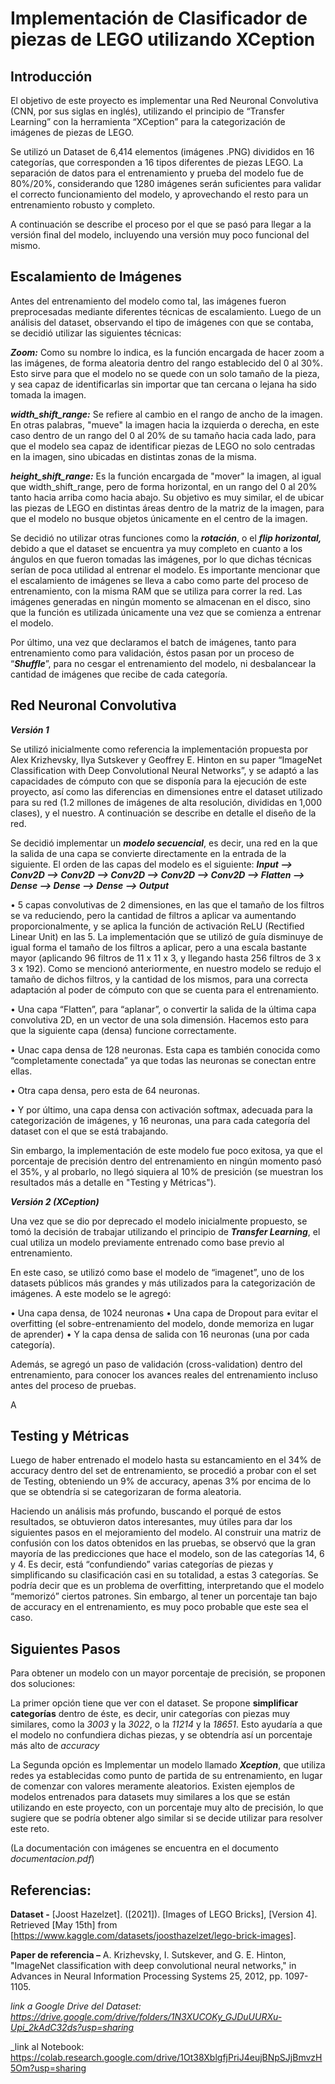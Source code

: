 # Implementación de Clasificador de piezas de LEGO utilizando XCeption

## Introducción

El objetivo de este proyecto es implementar una Red Neuronal Convolutiva (CNN, por sus siglas en inglés), utilizando el principio de “Transfer Learning” con la herramienta “XCeption” para la categorización de imágenes de piezas de LEGO.

Se utilizó un Dataset de 6,414 elementos (imágenes .PNG) divididos en 16 categorías, que corresponden a 16 tipos diferentes de piezas LEGO. La separación de datos para el entrenamiento y prueba del modelo fue de 80%/20%, considerando que 1280 imágenes serán suficientes para validar el correcto funcionamiento del modelo, y aprovechando el resto para un entrenamiento robusto y completo.

A continuación se describe el proceso por el que se pasó para llegar a la versión final del modelo, incluyendo una versión muy poco funcional del mismo.  



## Escalamiento de Imágenes
Antes del entrenamiento del modelo como tal, las imágenes fueron preprocesadas mediante diferentes técnicas de escalamiento. Luego de un análisis del dataset, observando el tipo de imágenes con que se contaba, se decidió utilizar las siguientes técnicas:

_**Zoom:**_ Como su nombre lo indica, es la función encargada de hacer zoom a las imágenes, de forma aleatoria dentro del rango establecido del 0 al 30%. Esto sirve para que el modelo no se quede con un solo tamaño de la pieza, y sea capaz de identificarlas sin importar que tan cercana o lejana ha sido tomada la imagen. 

_**width_shift_range:**_ Se refiere al cambio en el rango de ancho de la imagen. En otras palabras, "mueve" la imagen hacia la izquierda o derecha, en este caso dentro de un rango del 0 al 20% de su tamaño hacia cada lado, para que el modelo sea capaz de identificar piezas de LEGO no solo centradas en la imagen, sino ubicadas en distintas zonas de la misma. 

_**height_shift_range:**_ Es la función encargada de "mover" la imagen, al igual que width_shift_range, pero de forma horizontal, en un rango del 0 al 20% tanto hacia arriba como hacia abajo. Su objetivo es muy similar, el de ubicar las piezas de LEGO en distintas áreas dentro de la matriz de la imagen, para que el modelo no busque objetos únicamente en el centro de la imagen.

 Se decidió no utilizar otras funciones como la _**rotación**_, o el _**flip horizontal,**_ debido a que el dataset se encuentra ya muy completo en cuanto a los ángulos en que fueron tomadas las imágenes, por lo que dichas técnicas serían de poca utilidad al entrenar el modelo.
 Es importante mencionar que el escalamiento de imágenes se lleva a cabo como parte del proceso de entrenamiento, con la misma RAM que se utiliza para correr la red. Las imágenes generadas en ningún momento se almacenan en el disco, sino que la función es utilizada únicamente una vez que se comienza a entrenar el modelo.

Por último, una vez que declaramos el batch de imágenes, tanto para entrenamiento como para validación, éstos pasan por un proceso de “**_Shuffle_**”, para no cesgar el entrenamiento del modelo, ni desbalancear la cantidad de imágenes que recibe de cada categoría.

## Red Neuronal Convolutiva

**_Versión 1_**

Se utilizó inicialmente como referencia la implementación propuesta por Alex Krizhevsky, Ilya Sutskever y Geoffrey E. Hinton en su paper “ImageNet Classification with Deep Convolutional Neural Networks”, y se adaptó a las capacidades de cómputo con que se disponía para la ejecución de este proyecto, así como las diferencias en dimensiones entre el dataset utilizado para su red (1.2 millones de imágenes de alta resolución, divididas en 1,000 clases), y el nuestro. A continuación se describe en detalle el diseño de la red.

Se decidió implementar un **_modelo secuencial_**, es decir, una red en la que la salida de una capa se convierte directamente en la entrada de la siguiente. El orden de las capas del modelo es el siguiente:
_**Input --> Conv2D --> Conv2D --> Conv2D --> Conv2D --> Conv2D --> Flatten --> Dense --> Dense  --> Dense --> Output**_

•	5 capas convolutivas de 2 dimensiones, en las que el tamaño de los filtros se va reduciendo, pero la cantidad de filtros a aplicar va aumentando proporcionalmente, y se aplica la función de activación ReLU (Rectified Linear Unit) en las 5. 
La implementación que se utilizó de guía disminuye de igual forma el tamaño de los filtros a aplicar, pero a una escala bastante mayor (aplicando 96 filtros de 11 x 11 x 3, y llegando hasta 256 filtros de 3 x 3 x 192). Como se mencionó anteriormente, en nuestro modelo se redujo el tamaño de dichos filtros, y la cantidad de los mismos, para una correcta adaptación al poder de cómputo con que se cuenta para el entrenamiento.

•	Una capa “Flatten”, para “aplanar”, o convertir la salida de la última capa convolutiva 2D, en un vector de una sola dimensión. Hacemos esto para que la siguiente capa (densa) funcione correctamente.

•	Unac capa densa de 128 neuronas. Esta capa es también conocida como “completamente conectada” ya que todas las neuronas se conectan entre ellas.

•	Otra capa densa, pero esta de 64 neuronas.

•	Y por último, una capa densa con activación softmax, adecuada para la categorización de imágenes, y 16 neuronas, una para cada categoría del dataset con el que se está trabajando.

Sin embargo, la implementación de este modelo fue poco exitosa, ya que el porcentaje de precisión dentro del entrenamiento en ningún momento pasó el 35%, y al probarlo, no llegó siquiera al 10% de presición (se muestran los resultados más a detalle en "Testing y Métricas").

_**Versión 2 (XCeption)**_

Una vez que se dio por deprecado el modelo inicialmente propuesto, se tomó la decisión de trabajar utilizando el principio de **_Transfer Learning_**, el cual utiliza un modelo previamente entrenado como base previo al entrenamiento. 

En este caso, se utilizó como base el modelo de “imagenet”, uno de los datasets públicos más grandes y más utilizados para la categorización de imágenes. A este modelo se le agregó:

•	Una capa densa, de 1024 neuronas
•	Una capa de Dropout para evitar el overfitting (el sobre-entrenamiento del modelo, donde memoriza en lugar de aprender)
•	Y la capa densa de salida con 16 neuronas (una por cada categoría). 

Además, se agregó un paso de validación (cross-validation) dentro del entrenamiento, para conocer los avances reales del entrenamiento incluso antes del proceso de pruebas.

A

## Testing y Métricas

Luego de haber entrenado el modelo hasta su estancamiento en el 34% de accuracy dentro del set de entrenamiento, se procedió a probar con el set de Testing, obteniendo un 9% de accuracy, apenas 3% por encima de lo que se obtendría si se categorizaran de forma aleatoria. 

Haciendo un análisis más profundo, buscando el porqué de estos resultados, se obtuvieron datos interesantes, muy útiles para dar los siguientes pasos en el mejoramiento del modelo. Al construir una matriz de confusión con los datos obtenidos en las pruebas,  se observó que la gran mayoría de las predicciones que hace el modelo, son de las categorías 14, 6 y 4. Es decir,  está “confundiendo” varias categorías de piezas y simplificando su clasificación casi en su totalidad, a estas 3 categorías. 
Se podría decir que es un problema de overfitting, interpretando que el modelo “memorizó” ciertos patrones. Sin embargo, al tener un porcentaje tan bajo de accuracy en el entrenamiento, es muy poco probable que este sea el caso.



## Siguientes Pasos

Para obtener un modelo con un mayor porcentaje de precisión, se proponen dos soluciones: 

La primer opción tiene que ver con el dataset. Se propone **simplificar categorías** dentro de éste, es decir, unir categorías con piezas muy similares, como la _3003_ y la _3022_, o la _11214_ y la _18651_. Esto ayudaría a que el modelo no confundiera dichas piezas, y se obtendría así un porcentaje más alto de _accuracy_

La Segunda opción es Implementar un modelo llamado **_Xception_**, que utiliza redes ya establecidas como punto de partida de su entrenamiento, en lugar de comenzar con valores meramente aleatorios. Existen ejemplos de modelos entrenados para datasets muy similares a los que se están utilizando en este proyecto, con un porcentaje muy alto de precisión, lo que sugiere que se podría obtener algo similar si se decide utilizar para resolver este reto.

(La documentación con imágenes se encuentra en el documento _documentacion.pdf_)



## Referencias:

**Dataset -** [Joost Hazelzet]. ([2021]). [Images of LEGO Bricks], [Version 4]. Retrieved [May 15th] from [https://www.kaggle.com/datasets/joosthazelzet/lego-brick-images].

**Paper de referencia –** A. Krizhevsky, I. Sutskever, and G. E. Hinton, "ImageNet classification with deep convolutional neural networks," in Advances in Neural Information Processing Systems 25, 2012, pp. 1097-1105.

_link a Google Drive del Dataset: https://drive.google.com/drive/folders/1N3XUCOKy_GJDuUURXu-Upi_2kAdC32ds?usp=sharing_

_link al Notebook: https://colab.research.google.com/drive/1Ot38XblgfjPriJ4eujBNpSJjBmvzH5Om?usp=sharing
